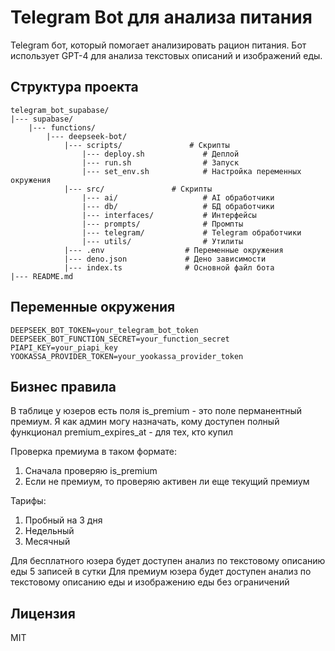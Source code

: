 # Telegram Bot для анализа питания

Telegram бот, который помогает анализировать рацион питания.
Бот использует GPT-4 для анализа текстовых описаний и изображений еды.

## Структура проекта

```structure
telegram_bot_supabase/
|--- supabase/
    |--- functions/
        |--- deepseek-bot/
            |--- scripts/               # Скрипты
                |--- deploy.sh             # Деплой
                |--- run.sh                # Запуск
                |--- set_env.sh            # Настройка переменных окружения
            |--- src/               # Скрипты
                |--- ai/                   # AI обработчики
                |--- db/                   # БД обработчики
                |--- interfaces/           # Интерфейсы
                |--- prompts/              # Промпты
                |--- telegram/             # Telegram обработчики
                |--- utils/                # Утилиты
            |--- .env                  # Переменные окружения
            |--- deno.json             # Дено зависимости
            |--- index.ts              # Основной файл бота
|--- README.md
```

## Переменные окружения

```env
DEEPSEEK_BOT_TOKEN=your_telegram_bot_token
DEEPSEEK_BOT_FUNCTION_SECRET=your_function_secret
PIAPI_KEY=your_piapi_key
YOOKASSA_PROVIDER_TOKEN=your_yookassa_provider_token
```

## Бизнес правила

В таблице у юзеров есть поля
is_premium - это поле перманентный премиум. Я как админ могу назначать, кому доступен полный функционал
premium_expires_at - для тех, кто купил

Проверка премиума в таком формате:

1) Сначала проверяю is_premium
2) Если не премиум, то проверяю активен ли еще текущий премиум

Тарифы:

1) Пробный на 3 дня
2) Недельный
3) Месячный

Для бесплатного юзера будет доступен анализ по текстовому описанию еды 5 записей в сутки
Для премиум юзера будет доступен анализ по текстовому описанию еды и изображению еды без ограничений

## Лицензия

MIT
